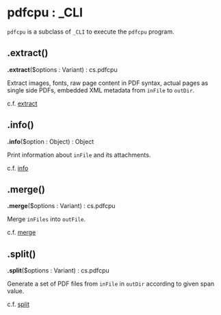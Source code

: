 # pdfcpu : _CLI

`pdfcpu` is a subclass of `_CLI` to execute the `pdfcpu` program. 

## .extract() 

**.extract**($options : Variant) : cs.pdfcpu

Extract images, fonts, raw page content in PDF syntax, actual pages as single side PDFs, embedded XML metadata from `inFile` to `outDir`.

c.f. [extract](https://pdfcpu.io/extract/extract)

## .info() 

**.info**($option : Object) : Object

Print information about `inFile` and its attachments.

c.f. [info](https://pdfcpu.io/info)

## .merge() 

**.merge**($options : Variant) : cs.pdfcpu

Merge `inFiles` into `outFile`.

c.f. [merge](https://pdfcpu.io/core/merge)

## .split() 

**.split**($options : Variant) : cs.pdfcpu

Generate a set of PDF files from `inFile` in `outDir` according to given span value. 

c.f. [split](https://pdfcpu.io/core/split)